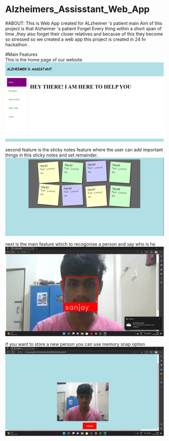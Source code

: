 # Alzheimers_Assisstant_Web_App


#ABOUT:
    This is Web App created for ALzheimer 's patient  main  Aim of this project is that 
    Alzheimer 's patient Forget  Every thing within a short span of time ,they also forget
    their closer relatives and because of this they become so stressed  so we created a 
    web app  this project is created  in 24 hr hackathon .

#Main Features  
This is the home page of our website
![img_1.png](img_1.png)

second feature is the sticky notes feature where the user  can add important
things in this sticky notes and  set remainder.
![img_2.png](img_2.png)

next is the main feature which to recogonise a person and say who is he 
![img_3.png](img_3.png)

if you want to store a new person you can use memory snap option
![img_4.png](img_4.png)